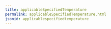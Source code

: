 ```yaml
---
title: applicableSpecifiedTemperature
permalink: applicableSpecifiedTemperature.html
jsonid: applicablespecifiedtemperature
---
```

